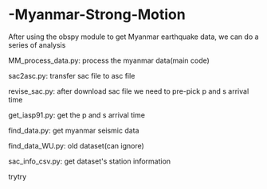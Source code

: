 # -Myanmar-Strong-Motion
After using the obspy module to get Myanmar earthquake data, we can do a series of analysis

MM_process_data.py: process the myanmar data(main code)

sac2asc.py: transfer sac file to asc file

revise_sac.py: after download sac file we need to pre-pick p and s arrival time

get_iasp91.py: get the p and s arrival time

find_data.py: get myanmar seismic data

find_data_WU.py: old dataset(can ignore)

sac_info_csv.py: get dataset's station information

trytry
